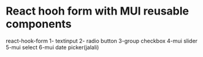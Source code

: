 # React hooh form with MUI reusable components 
react-hook-form
1- textinput
2- radio button
3-group checkbox
4-mui slider
5-mui select
6-mui date picker(jalali)

